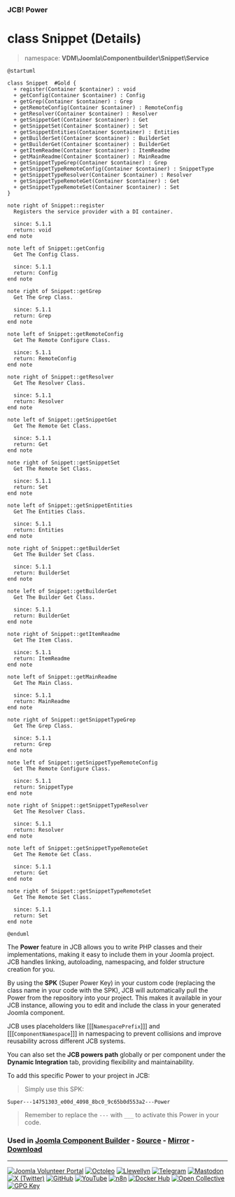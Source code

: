 ### JCB! Power
# class Snippet (Details)
> namespace: **VDM\Joomla\Componentbuilder\Snippet\Service**

```uml
@startuml

class Snippet  #Gold {
  + register(Container $container) : void
  + getConfig(Container $container) : Config
  + getGrep(Container $container) : Grep
  + getRemoteConfig(Container $container) : RemoteConfig
  + getResolver(Container $container) : Resolver
  + getSnippetGet(Container $container) : Get
  + getSnippetSet(Container $container) : Set
  + getSnippetEntities(Container $container) : Entities
  + getBuilderSet(Container $container) : BuilderSet
  + getBuilderGet(Container $container) : BuilderGet
  + getItemReadme(Container $container) : ItemReadme
  + getMainReadme(Container $container) : MainReadme
  + getSnippetTypeGrep(Container $container) : Grep
  + getSnippetTypeRemoteConfig(Container $container) : SnippetType
  + getSnippetTypeResolver(Container $container) : Resolver
  + getSnippetTypeRemoteGet(Container $container) : Get
  + getSnippetTypeRemoteSet(Container $container) : Set
}

note right of Snippet::register
  Registers the service provider with a DI container.

  since: 5.1.1
  return: void
end note

note left of Snippet::getConfig
  Get The Config Class.

  since: 5.1.1
  return: Config
end note

note right of Snippet::getGrep
  Get The Grep Class.

  since: 5.1.1
  return: Grep
end note

note left of Snippet::getRemoteConfig
  Get The Remote Configure Class.

  since: 5.1.1
  return: RemoteConfig
end note

note right of Snippet::getResolver
  Get The Resolver Class.

  since: 5.1.1
  return: Resolver
end note

note left of Snippet::getSnippetGet
  Get The Remote Get Class.

  since: 5.1.1
  return: Get
end note

note right of Snippet::getSnippetSet
  Get The Remote Set Class.

  since: 5.1.1
  return: Set
end note

note left of Snippet::getSnippetEntities
  Get The Entities Class.

  since: 5.1.1
  return: Entities
end note

note right of Snippet::getBuilderSet
  Get The Builder Set Class.

  since: 5.1.1
  return: BuilderSet
end note

note left of Snippet::getBuilderGet
  Get The Builder Get Class.

  since: 5.1.1
  return: BuilderGet
end note

note right of Snippet::getItemReadme
  Get The Item Class.

  since: 5.1.1
  return: ItemReadme
end note

note left of Snippet::getMainReadme
  Get The Main Class.

  since: 5.1.1
  return: MainReadme
end note

note right of Snippet::getSnippetTypeGrep
  Get The Grep Class.

  since: 5.1.1
  return: Grep
end note

note left of Snippet::getSnippetTypeRemoteConfig
  Get The Remote Configure Class.

  since: 5.1.1
  return: SnippetType
end note

note right of Snippet::getSnippetTypeResolver
  Get The Resolver Class.

  since: 5.1.1
  return: Resolver
end note

note left of Snippet::getSnippetTypeRemoteGet
  Get The Remote Get Class.

  since: 5.1.1
  return: Get
end note

note right of Snippet::getSnippetTypeRemoteSet
  Get The Remote Set Class.

  since: 5.1.1
  return: Set
end note

@enduml
```

The **Power** feature in JCB allows you to write PHP classes and their implementations,
making it easy to include them in your Joomla project. JCB handles linking, autoloading,
namespacing, and folder structure creation for you.

By using the **SPK** (Super Power Key) in your custom code (replacing the class name
in your code with the SPK), JCB will automatically pull the Power from the repository
into your project. This makes it available in your JCB instance, allowing you to edit
and include the class in your generated Joomla component.

JCB uses placeholders like [[[`NamespacePrefix`]]] and [[[`ComponentNamespace`]]] in
namespacing to prevent collisions and improve reusability across different JCB systems.

You can also set the **JCB powers path** globally or per component under the
**Dynamic Integration** tab, providing flexibility and maintainability.

To add this specific Power to your project in JCB:

> Simply use this SPK:
```
Super---14751303_e00d_4098_8bc0_9c65b0d553a2---Power
```
> Remember to replace the `---` with `___` to activate this Power in your code.

### Used in [Joomla Component Builder](https://www.joomlacomponentbuilder.com) - [Source](https://git.vdm.dev/joomla/Component-Builder) - [Mirror](https://github.com/vdm-io/Joomla-Component-Builder) - [Download](https://git.vdm.dev/joomla/pkg-component-builder/releases)

---
[![Joomla Volunteer Portal](https://img.shields.io/badge/-Joomla-gold?logo=joomla)](https://volunteers.joomla.org/joomlers/1396-llewellyn-van-der-merwe "Join Llewellyn on the Joomla Volunteer Portal: Shaping the Future Together!") [![Octoleo](https://img.shields.io/badge/-Octoleo-black?logo=linux)](https://git.vdm.dev/octoleo "--quiet") [![Llewellyn](https://img.shields.io/badge/-Llewellyn-ffffff?logo=gitea)](https://git.vdm.dev/Llewellyn "Collaborate and Innovate with Llewellyn on Git: Building a Better Code Future!") [![Telegram](https://img.shields.io/badge/-Telegram-blue?logo=telegram)](https://t.me/Joomla_component_builder "Join Llewellyn and the Community on Telegram: Building Joomla Components Together!") [![Mastodon](https://img.shields.io/badge/-Mastodon-9e9eec?logo=mastodon)](https://joomla.social/@llewellyn "Connect and Engage with Llewellyn on Joomla Social: Empowering Communities, One Post at a Time!") [![X (Twitter)](https://img.shields.io/badge/-X-black?logo=x)](https://x.com/llewellynvdm "Join the Conversation with Llewellyn on X: Where Ideas Take Flight!") [![GitHub](https://img.shields.io/badge/-GitHub-181717?logo=github)](https://github.com/Llewellynvdm "Build, Innovate, and Thrive with Llewellyn on GitHub: Turning Ideas into Impact!") [![YouTube](https://img.shields.io/badge/-YouTube-ff0000?logo=youtube)](https://www.youtube.com/@OctoYou "Explore, Learn, and Create with Llewellyn on YouTube: Your Gateway to Inspiration!") [![n8n](https://img.shields.io/badge/-n8n-black?logo=n8n)](https://n8n.io/creators/octoleo "Effortless Automation and Impactful Workflows with Llewellyn on n8n!") [![Docker Hub](https://img.shields.io/badge/-Docker-grey?logo=docker)](https://hub.docker.com/u/llewellyn "Llewellyn on Docker: Containerize Your Creativity!") [![Open Collective](https://img.shields.io/badge/-Donate-green?logo=opencollective)](https://opencollective.com/joomla-component-builder "Donate towards JCB: Help Llewellyn financially so he can continue developing this great tool!") [![GPG Key](https://img.shields.io/badge/-GPG-blue?logo=gnupg)](https://git.vdm.dev/Llewellyn/gpg "Unlock Trust and Security with Llewellyn's GPG Key: Your Gateway to Verified Connections!")